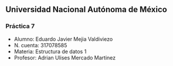 ## Universidad Nacional Autónoma de México
### Práctica 7
* Alumno: Eduardo Javier Mejia Valdiviezo
* N. cuenta: 317078585
* Materia: Estructura de datos 1
* Profesor: Adrian Ulises Mercado Martinez
